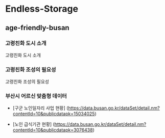 # Endless-Storage

## age-friendly-busan 

### 고령친화 도시 소개
고령친화 도시 소개

### 고령친화 조성의 필요성
고령친화 조성의 필요성

### 부산시 어르신 맞춤형 데이터
- [구군 노인일자리 사업 현황]
(https://data.busan.go.kr/dataSet/detail.nm?contentId=10&publicdatapk=15034025)

- [노인 급식기관 현황]
(https://data.busan.go.kr/dataSet/detail.nm?contentId=10&publicdatapk=3076438)
